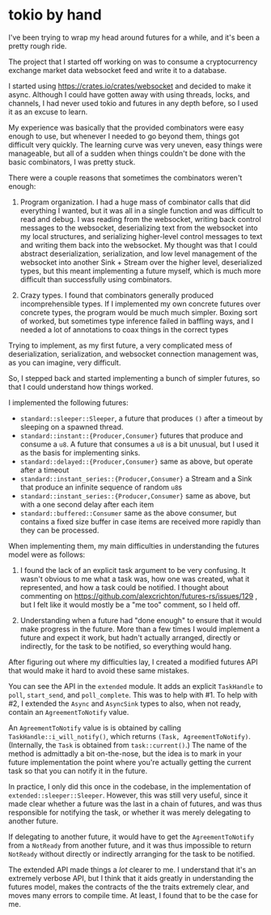tokio by hand
=============

I've been trying to wrap my head around futures for a while, and it's been a pretty rough ride.

The project that I started off working on was to consume a cryptocurrency exchange market data websocket feed and write it to a database.

I started using https://crates.io/crates/websocket and decided to make it async. Although I could have gotten away with using threads, locks, and channels, I had never used tokio and futures in any depth before, so I used it as an excuse to learn.

My experience was basically that the provided combinators were easy enough to use, but whenever I needed to go beyond them, things got difficult very quickly. The learning curve was very uneven, easy things were manageable, but all of a sudden when things couldn't be done with the basic combinators, I was pretty stuck.

There were a couple reasons that sometimes the combinators weren't enough:

1. Program organization. I had a huge mass of combinator calls that did everything I wanted, but it was all in a single function and was difficult to read and debug. I was reading from the websocket, writing back control messages to the websocket, deserializing text from the websocket into my local structures, and serializing higher-level control messages to text and writing them back into the websocket.
  My thought was that I could abstract deserialization, serialization, and low level management of the websocket into another Sink + Stream over the higher level, deserialized types, but this meant implementing a future myself, which is much more difficult than successfully using combinators.

2. Crazy types. I found that combinators generally produced incomprehensible types. If I implemented my own concrete futures over concrete types, the program would be much much simpler. Boxing sort of worked, but sometimes type inference failed in baffling ways, and I needed a lot of annotations to coax things in the correct types

Trying to implement, as my first future, a very complicated mess of deserialization, serialization, and websocket connection management was, as you can imagine, very difficult.

So, I stepped back and started implementing a bunch of simpler futures, so that I could understand how things worked.

I implemented the following futures:
- `standard::sleeper::Sleeper`, a future that produces `()` after a timeout by sleeping on a spawned thread.
- `standard::instant::{Producer,Consumer}` futures that produce and consume a `u8`. A future that consumes a `u8` is a bit unusual, but I used it as the basis for implementing sinks.
- `standard::delayed::{Producer,Consumer}` same as above, but operate after a timeout
- `standard::instant_series::{Producer,Consumer}` a Stream and a Sink that produce an infinite sequence of random `u8`s
- `standard::instant_series::{Producer,Consumer}` same as above, but with a one second delay after each item
- `standard::buffered::Consumer` same as the above consumer, but contains a fixed size buffer in case items are received more rapidly than they can be processed.

When implementing them, my main difficulties in understanding the futures model were as follows:

1. I found the lack of an explicit task argument to be very confusing. It wasn't obvious to me what a task was, how one was created, what it represented, and how a task could be notified.
  I thought about commenting on https://github.com/alexcrichton/futures-rs/issues/129 , but I felt like it would mostly be a "me too" comment, so I held off.

2. Understanding when a future had "done enough" to ensure that it would make progress in the future. More than a few times I would implement a future and expect it work, but hadn't actually arranged, directly or indirectly, for the task to be notified, so everything would hang.

After figuring out where my difficulties lay, I created a modified futures API that would make it hard to avoid these same mistakes.

You can see the API in the `extended` module. It adds an explicit `TaskHandle` to `poll`, `start_send`, and `poll_complete`. This was to help with #1. To help with #2, I extended the `Async` and `AsyncSink` types to also, when not ready, contain an `AgreementToNotify` value.

An `AgreementToNotify` value is is obtained by calling `TaskHandle::i_will_notify()`, which returns `(Task, AgreementToNotify)`. (Internally, the `Task` is obtained from `task::current()`.) The name of the method is admittadly a bit on-the-nose, but the idea is to mark in your future implementation the point where you're actually getting the current task so that you can notify it in the future.

In practice, I only did this once in the codebase, in the implementation of `extended::sleeper::Sleeper`. However, this was still very useful, since it made clear whether a future was the last in a chain of futures, and was thus responsible for notifying the task, or whether it was merely delegating to another future.

If delegating to another future, it would have to get the `AgreementToNotify` from a `NotReady` from another future, and it was thus impossible to return `NotReady` without directly or indirectly arranging for the task to be notified.

The extended API made things a _lot_ clearer to me. I understand that it's an extremely verbose API, but I think that it aids greatly in understanding the futures model, makes the contracts of the the traits extremely clear, and moves many errors to compile time. At least, I found that to be the case for me.
